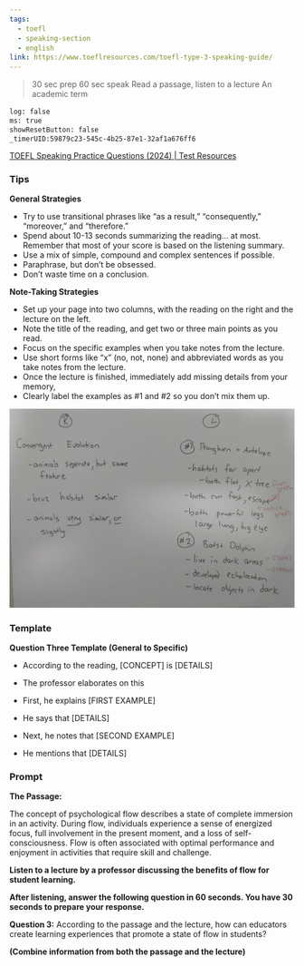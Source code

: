 ```yaml
---
tags:
  - toefl
  - speaking-section
  - english
link: https://www.toeflresources.com/toefl-type-3-speaking-guide/
---
```

>30 sec prep
>60 sec speak
>Read a passage, listen to a lecture
>An academic term

```timer
log: false
ms: true
showResetButton: false
_timerUID:59879c23-545c-4b25-87e1-32af1a676ff6
```


[TOEFL Speaking Practice Questions (2024) | Test Resources](https://www.toeflresources.com/speaking-section/toefl-speaking-samples/)

### Tips

**General Strategies**

- Try to use transitional phrases like “as a result,” “consequently,” “moreover,” and “therefore.”
- Spend about 10-13 seconds summarizing the reading… at most. Remember that most of your score is based on the listening summary.
- Use a mix of simple, compound and complex sentences if possible.
- Paraphrase, but don’t be obsessed.
- Don’t waste time on a conclusion.


**Note-Taking Strategies**

- Set up your page into two columns, with the reading on the right and the lecture on the left.
- Note the title of the reading, and get two or three main points as you read.
- Focus on the specific examples when you take notes from the lecture.
- Use short forms like “x” (no, not, none) and abbreviated words as you take notes from the lecture.
- Once the lecture is finished, immediately add missing details from your memory,
- Clearly label the examples as #1 and #2 so you don’t mix them up.

[![](media/convergentfinallecdture-1024x712.jpg)](https://www.toeflresources.com/wp-content/uploads/2023/03/convergentfinallecdture-scaled.jpg)


### Template

**Question Three Template (General to Specific)**

- According to the reading, [CONCEPT] is [DETAILS]

- The professor elaborates on this

- First, he explains [FIRST EXAMPLE]
- He says that [DETAILS]

- Next, he notes that [SECOND EXAMPLE]
- He mentions that [DETAILS]


### Prompt


**The Passage:**

The concept of psychological flow describes a state of complete immersion in an activity. During flow, individuals experience a sense of energized focus, full involvement in the present moment, and a loss of self-consciousness. Flow is often associated with optimal performance and enjoyment in activities that require skill and challenge.

**Listen to a lecture by a professor discussing the benefits of flow for student learning.**

**After listening, answer the following question in 60 seconds. You have 30 seconds to prepare your response.**

**Question 3:** According to the passage and the lecture, how can educators create learning experiences that promote a state of flow in students?

**(Combine information from both the passage and the lecture)**


